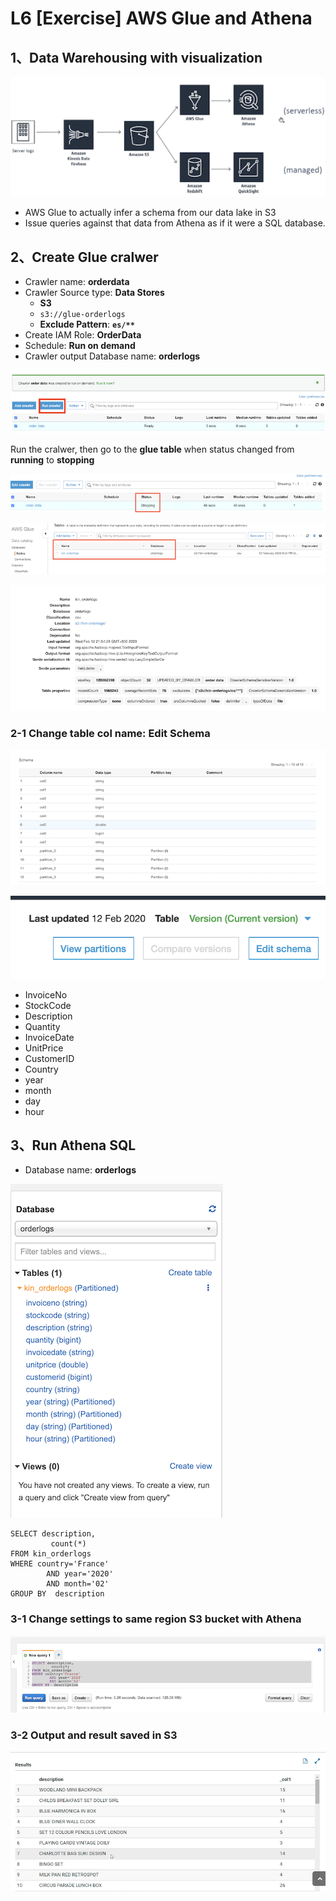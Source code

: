 # **L6 [Exercise] AWS Glue and Athena**

## **1、Data Warehousing with visualization**

![Alt Image Text](../images/26_1.png "Body image")

* AWS Glue to actually infer a schema from our data lake in S3
* Issue queries against that data from Athena as if it were a SQL database.

## **2、Create Glue cralwer**


* Crawler name: **orderdata**
* Crawler Source type: **Data Stores**
	* **S3**
	* `s3://glue-orderlogs`
	* **Exclude Pattern**: **`es/**`**
* Create IAM Role: **OrderData**
* Schedule: **Run on demand**
* Crawler output Database name: **orderlogs**

![Alt Image Text](../images/26_2.png "Body image")

Run the cralwer, then go to the **glue table** when status changed from **running** to **stopping**


![Alt Image Text](../images/26_3.png "Body image")

![Alt Image Text](../images/26_4.png "Body image")


![Alt Image Text](../images/26_5.png "Body image")

### **2-1 Change table col name: Edit Schema**

![Alt Image Text](../images/26_6.png "Body image")


![Alt Image Text](../images/26_7.png "Body image")

* InvoiceNo
* StockCode
* Description
* Quantity
* InvoiceDate
* UnitPrice
* CustomerID
* Country
* year
* month
* day
* hour

## **3、Run Athena SQL**

* Database name: **orderlogs**

![Alt Image Text](../images/26_8.png "Body image")

```
SELECT description,
         count(*)
FROM kin_orderlogs
WHERE country='France'
        AND year='2020'
        AND month='02'
GROUP BY  description
```

### **3-1 Change settings to same region S3 bucket with Athena**


![Alt Image Text](../images/26_9.png "Body image")


### **3-2 Output and result saved in S3**

![Alt Image Text](../images/26_10.png "Body image")

